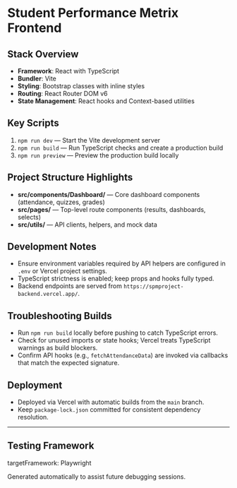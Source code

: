 # Student Performance Metrix Frontend

## Stack Overview
- **Framework**: React with TypeScript
- **Bundler**: Vite
- **Styling**: Bootstrap classes with inline styles
- **Routing**: React Router DOM v6
- **State Management**: React hooks and Context-based utilities

## Key Scripts
1. `npm run dev` — Start the Vite development server
2. `npm run build` — Run TypeScript checks and create a production build
3. `npm run preview` — Preview the production build locally

## Project Structure Highlights
- **src/components/Dashboard/** — Core dashboard components (attendance, quizzes, grades)
- **src/pages/** — Top-level route components (results, dashboards, selects)
- **src/utils/** — API clients, helpers, and mock data

## Development Notes
- Ensure environment variables required by API helpers are configured in `.env` or Vercel project settings.
- TypeScript strictness is enabled; keep props and hooks fully typed.
- Backend endpoints are served from `https://spmproject-backend.vercel.app/`.

## Troubleshooting Builds
- Run `npm run build` locally before pushing to catch TypeScript errors.
- Check for unused imports or state hooks; Vercel treats TypeScript warnings as build blockers.
- Confirm API hooks (e.g., `fetchAttendanceData`) are invoked via callbacks that match the expected signature.

## Deployment
- Deployed via Vercel with automatic builds from the `main` branch.
- Keep `package-lock.json` committed for consistent dependency resolution.

---
## Testing Framework
targetFramework: Playwright

Generated automatically to assist future debugging sessions.